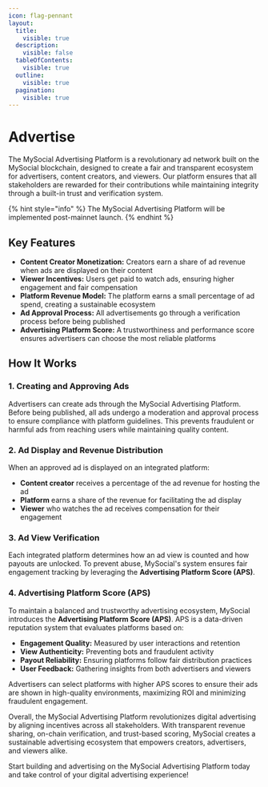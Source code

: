 ```yaml
---
icon: flag-pennant
layout:
  title:
    visible: true
  description:
    visible: false
  tableOfContents:
    visible: true
  outline:
    visible: true
  pagination:
    visible: true
---
```


# Advertise

The MySocial Advertising Platform is a revolutionary ad network built on the MySocial blockchain, designed to create a fair and transparent ecosystem for advertisers, content creators, and viewers. Our platform ensures that all stakeholders are rewarded for their contributions while maintaining integrity through a built-in trust and verification system.

{% hint style="info" %}
The MySocial Advertising Platform will be implemented post-mainnet launch.
{% endhint %}

## Key Features

- **Content Creator Monetization:** Creators earn a share of ad revenue when ads are displayed on their content
- **Viewer Incentives:** Users get paid to watch ads, ensuring higher engagement and fair compensation
- **Platform Revenue Model:** The platform earns a small percentage of ad spend, creating a sustainable ecosystem
- **Ad Approval Process:** All advertisements go through a verification process before being published
- **Advertising Platform Score:** A trustworthiness and performance score ensures advertisers can choose the most reliable platforms

## How It Works

### 1. Creating and Approving Ads

Advertisers can create ads through the MySocial Advertising Platform. Before being published, all ads undergo a moderation and approval process to ensure compliance with platform guidelines. This prevents fraudulent or harmful ads from reaching users while maintaining quality content.

### 2. Ad Display and Revenue Distribution

When an approved ad is displayed on an integrated platform:

- **Content creator** receives a percentage of the ad revenue for hosting the ad
- **Platform** earns a share of the revenue for facilitating the ad display
- **Viewer** who watches the ad receives compensation for their engagement

### 3. Ad View Verification

Each integrated platform determines how an ad view is counted and how payouts are unlocked. To prevent abuse, MySocial's system ensures fair engagement tracking by leveraging the **Advertising Platform Score (APS)**.

### 4. Advertising Platform Score (APS)

To maintain a balanced and trustworthy advertising ecosystem, MySocial introduces the **Advertising Platform Score (APS)**. APS is a data-driven reputation system that evaluates platforms based on:

- **Engagement Quality:** Measured by user interactions and retention
- **View Authenticity:** Preventing bots and fraudulent activity
- **Payout Reliability:** Ensuring platforms follow fair distribution practices
- **User Feedback:** Gathering insights from both advertisers and viewers

Advertisers can select platforms with higher APS scores to ensure their ads are shown in high-quality environments, maximizing ROI and minimizing fraudulent engagement.

Overall, the MySocial Advertising Platform revolutionizes digital advertising by aligning incentives across all stakeholders. With transparent revenue sharing, on-chain verification, and trust-based scoring, MySocial creates a sustainable advertising ecosystem that empowers creators, advertisers, and viewers alike.

Start building and advertising on the MySocial Advertising Platform today and take control of your digital advertising experience!